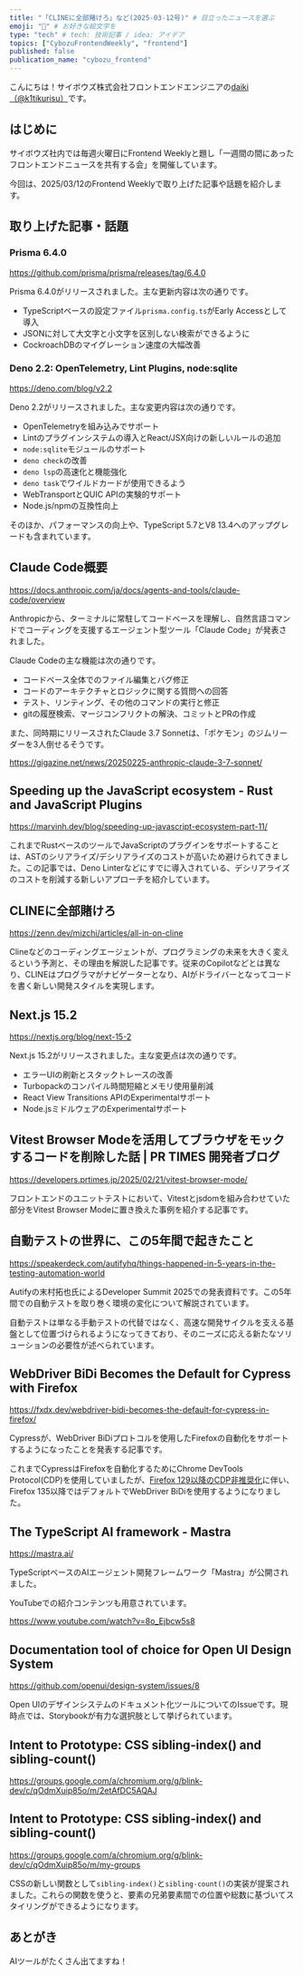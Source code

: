 ```yaml
---
title: "「CLINEに全部賭けろ」など(2025-03-12号)" # 目立ったニュースを選ぶ
emoji: "🤖" # お好きな絵文字を
type: "tech" # tech: 技術記事 / idea: アイデア
topics: ["CybozuFrontendWeekly", "frontend"]
published: false
publication_name: "cybozu_frontend"
---
```


こんにちは！サイボウズ株式会社フロントエンドエンジニアの[daiki（@k1tikurisu）](https://x.com/k1tikurisu)です。

## はじめに

サイボウズ社内では毎週火曜日にFrontend Weeklyと題し「一週間の間にあったフロントエンドニュースを共有する会」を開催しています。

今回は、2025/03/12のFrontend Weeklyで取り上げた記事や話題を紹介します。

## 取り上げた記事・話題

### Prisma 6.4.0

https://github.com/prisma/prisma/releases/tag/6.4.0

Prisma 6.4.0がリリースされました。主な更新内容は次の通りです。

- TypeScriptベースの設定ファイル`prisma.config.ts`がEarly Accessとして導入
- JSONに対して大文字と小文字を区別しない検索ができるように
- CockroachDBのマイグレーション速度の大幅改善

### Deno 2.2: OpenTelemetry, Lint Plugins, node:sqlite

https://deno.com/blog/v2.2

Deno 2.2がリリースされました。主な変更内容は次の通りです。

- OpenTelemetryを組み込みでサポート
- Lintのプラグインシステムの導入とReact/JSX向けの新しいルールの追加
- `node:sqlite`モジュールのサポート
- `deno check`の改善
- `deno lsp`の高速化と機能強化
- `deno task`でワイルドカードが使用できるよう
- WebTransportとQUIC APIの実験的サポート
- Node.js/npmの互換性向上

そのほか、パフォーマンスの向上や、TypeScript 5.7とV8 13.4へのアップグレードも含まれています。

## Claude Code概要

https://docs.anthropic.com/ja/docs/agents-and-tools/claude-code/overview

Anthropicから、ターミナルに常駐してコードベースを理解し、自然言語コマンドでコーディングを支援するエージェント型ツール「Claude Code」が発表されました。

Claude Codeの主な機能は次の通りです。

- コードベース全体でのファイル編集とバグ修正
- コードのアーキテクチャとロジックに関する質問への回答
- テスト、リンティング、その他のコマンドの実行と修正
- gitの履歴検索、マージコンフリクトの解決、コミットとPRの作成

また、同時期にリリースされたClaude 3.7 Sonnetは、「ポケモン」のジムリーダーを3人倒せるそうです。

https://gigazine.net/news/20250225-anthropic-claude-3-7-sonnet/

## Speeding up the JavaScript ecosystem - Rust and JavaScript Plugins

https://marvinh.dev/blog/speeding-up-javascript-ecosystem-part-11/

これまでRustベースのツールでJavaScriptのプラグインをサポートすることは、ASTのシリアライズ/デシリアライズのコストが高いため避けられてきました。この記事では、Deno Linterなどにすでに導入されている、デシリアライズのコストを削減する新しいアプローチを紹介しています。

## CLINEに全部賭けろ

https://zenn.dev/mizchi/articles/all-in-on-cline

Clineなどのコーディングエージェントが、プログラミングの未来を大きく変えるという予測と、その理由を解説した記事です。従来のCopilotなどとは異なり、CLINEはプログラマがナビゲーターとなり、AIがドライバーとなってコードを書く新しい開発スタイルを実現します。

## Next.js 15.2

https://nextjs.org/blog/next-15-2

Next.js 15.2がリリースされました。主な変更点は次の通りです。

- エラーUIの刷新とスタックトレースの改善
- Turbopackのコンパイル時間短縮とメモリ使用量削減
- React View Transitions APIのExperimentalサポート
- Node.jsミドルウェアのExperimentalサポート

## Vitest Browser Modeを活用してブラウザをモックするコードを削除した話 | PR TIMES 開発者ブログ

https://developers.prtimes.jp/2025/02/21/vitest-browser-mode/

フロントエンドのユニットテストにおいて、Vitestとjsdomを組み合わせていた部分をVitest Browser Modeに置き換えた事例を紹介する記事です。

## 自動テストの世界に、この5年間で起きたこと

https://speakerdeck.com/autifyhq/things-happened-in-5-years-in-the-testing-automation-world

Autifyの末村拓也氏によるDeveloper Summit 2025での発表資料です。この5年間での自動テストを取り巻く環境の変化について解説されています。

自動テストは単なる手動テストの代替ではなく、高速な開発サイクルを支える基盤として位置づけられるようになってきており、そのニーズに応える新たなソリューションの必要性が述べられています。

## WebDriver BiDi Becomes the Default for Cypress with Firefox

https://fxdx.dev/webdriver-bidi-becomes-the-default-for-cypress-in-firefox/

Cypressが、WebDriver BiDiプロトコルを使用したFirefoxの自動化をサポートするようになったことを発表する記事です。

これまでCypressはFirefoxを自動化するためにChrome DevTools Protocol(CDP)を使用していましたが、[Firefox 129以降のCDP非推奨化](https://fxdx.dev/deprecating-cdp-support-in-firefox-embracing-the-future-with-webdriver-bidi/?ref=cypress-io.ghost.io)に伴い、Firefox 135以降ではデフォルトでWebDriver BiDiを使用するようになりました。

## The TypeScript AI framework - Mastra

https://mastra.ai/

TypeScriptベースのAIエージェント開発フレームワーク「Mastra」が公開されました。

YouTubeでの紹介コンテンツも用意されています。

https://www.youtube.com/watch?v=8o_Ejbcw5s8

## Documentation tool of choice for Open UI Design System

https://github.com/openui/design-system/issues/8

Open UIのデザインシステムのドキュメント化ツールについてのIssueです。現時点では、Storybookが有力な選択肢として挙げられています。

## Intent to Prototype: CSS sibling-index() and sibling-count()

https://groups.google.com/a/chromium.org/g/blink-dev/c/qOdmXuip85o/m/2etAfDC5AQAJ

## Intent to Prototype: CSS sibling-index() and sibling-count()

https://groups.google.com/a/chromium.org/g/blink-dev/c/qOdmXuip85o/m/my-groups

CSSの新しい関数として`sibling-index()`と`sibling-count()`の実装が提案されました。これらの関数を使うと、要素の兄弟要素間での位置や総数に基づいてスタイリングができるようになります。

## あとがき

AIツールがたくさん出てますね！
